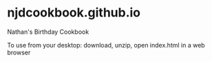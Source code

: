 njdcookbook.github.io
=====================

Nathan's Birthday Cookbook

To use from your desktop: download, unzip, open index.html in a web browser
